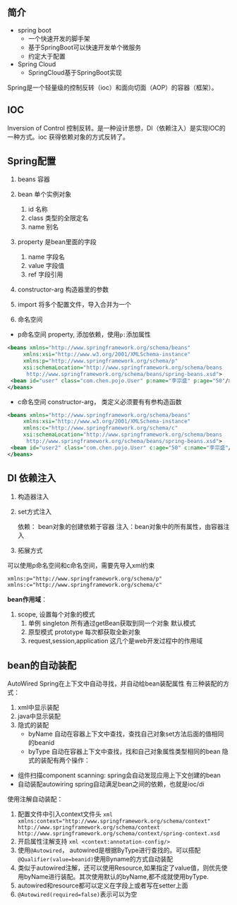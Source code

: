 ## 简介
- spring boot
  - 一个快速开发的脚手架
  - 基于SpringBoot可以快速开发单个微服务
  - 约定大于配置
- Spring Cloud
  - SpringCloud基于SpringBoot实现

Spring是一个轻量级的控制反转（ioc）和面向切面（AOP）的容器（框架）。

## IOC
Inversion of Control 控制反转。是一种设计思想，DI（依赖注入）是实现IOC的一种方式。ioc 获得依赖对象的方式反转了。
## Spring配置
1. beans 容器
2. bean 单个实例对象
   1. id 名称
   2. class 类型的全限定名
   3. name 别名
3. property 是bean里面的字段
   1. name 字段名
   2. value 字段值
   3. ref 字段引用

4. constructor-arg 构造器里的参数
5. import 将多个配置文件，导入合并为一个
6. 命名空间
  - p命名空间 property, 添加依赖，使用`p:`添加属性
  ```xml
  <beans xmlns="http://www.springframework.org/schema/beans"
       xmlns:xsi="http://www.w3.org/2001/XMLSchema-instance"
       xmlns:p="http://www.springframework.org/schema/p"
       xsi:schemaLocation="http://www.springframework.org/schema/beans
        http://www.springframework.org/schema/beans/spring-beans.xsd">
   <bean id="user" class="com.chen.pojo.User" p:name="李宗盛" p:age="50"/>
  </beans>
  ```
  - c命名空间 constructor-arg， 类定义必须要有有参构造函数
  ```xml
  <beans xmlns="http://www.springframework.org/schema/beans"
       xmlns:xsi="http://www.w3.org/2001/XMLSchema-instance"
       xmlns:c="http://www.springframework.org/schema/c"
       xsi:schemaLocation="http://www.springframework.org/schema/beans
        http://www.springframework.org/schema/beans/spring-beans.xsd">
   <bean id="user2" class="com.chen.pojo.User" c:age="50" c:name="李宗盛"/>
  </beans>
  ```

## DI 依赖注入
1. 构造器注入
2. set方式注入

    依赖： bean对象的创建依赖于容器
    注入：bean对象中的所有属性，由容器注入
3. 拓展方式

  可以使用p命名空间和c命名空间，需要先导入xml约束
  ```xml
  xmlns:p="http://www.springframework.org/schema/p"
  xmlns:c="http://www.springframework.org/schema/c"
  ```
**bean作用域**：
1. scope, 设置每个对象的模式
    1. 单例 singleton 所有通过getBean获取到同一个对象 默认模式
    2. 原型模式 prototype 每次都获取全新对象
    3. request,session,application 这几个是web开发过程中的作用域

## bean的自动装配
AutoWired
Spring在上下文中自动寻找，并自动给bean装配属性
有三种装配的方式：
  1. xml中显示装配
  2. java中显示装配
  3. 隐式的装配
      - byName 自动在容器上下文中查找，查找自己对象set方法后面的值相同的beanid
      - byType 自动在容器上下文中查找，找和自己对象属性类型相同的bean
隐式的装配有两个操作：
  - 组件扫描component scanning: spring会自动发现应用上下文创建的bean
  - 自动装配autowiring spring自动满足bean之间的依赖，也就是ioc/di

使用注解自动装配：
  1. 配置文件中引入context文件头
    ```xml
    xmlns:context="http://www.springframework.org/schema/context"
    http://www.springframework.org/schema/context
    http://www.springframework.org/schema/context/spring-context.xsd
    ```
  2. 开启属性注解支持
    ```xml
    <context:annotation-config/>
    ```
  3. 使用`@Autowired`， autowired是根据ByType进行查找的。可以搭配`@Qualifier(value=beanid)`使用Byname的方式自动装配
  4. 类似于autowired注解，还可以使用Resource,如果指定了value值，则优先使用byName进行装配。其次使用默认的byName,都不成就使用byType.
  5. autowired和resource都可以定义在字段上或者写在setter上面
  6. `@Autowired(required=false)`表示可以为空